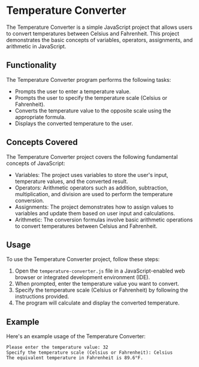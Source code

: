 # Temperature Converter

The Temperature Converter is a simple JavaScript project that allows users to convert temperatures between Celsius and Fahrenheit. This project demonstrates the basic concepts of variables, operators, assignments, and arithmetic in JavaScript.

## Functionality

The Temperature Converter program performs the following tasks:

- Prompts the user to enter a temperature value.
- Prompts the user to specify the temperature scale (Celsius or Fahrenheit).
- Converts the temperature value to the opposite scale using the appropriate formula.
- Displays the converted temperature to the user.

## Concepts Covered

The Temperature Converter project covers the following fundamental concepts of JavaScript:

- Variables: The project uses variables to store the user's input, temperature values, and the converted result.
- Operators: Arithmetic operators such as addition, subtraction, multiplication, and division are used to perform the temperature conversion.
- Assignments: The project demonstrates how to assign values to variables and update them based on user input and calculations.
- Arithmetic: The conversion formulas involve basic arithmetic operations to convert temperatures between Celsius and Fahrenheit.

## Usage

To use the Temperature Converter project, follow these steps:

1. Open the `temperature-converter.js` file in a JavaScript-enabled web browser or integrated development environment (IDE).
2. When prompted, enter the temperature value you want to convert.
3. Specify the temperature scale (Celsius or Fahrenheit) by following the instructions provided.
4. The program will calculate and display the converted temperature.

## Example

Here's an example usage of the Temperature Converter:

```
Please enter the temperature value: 32
Specify the temperature scale (Celsius or Fahrenheit): Celsius
The equivalent temperature in Fahrenheit is 89.6°F.
```